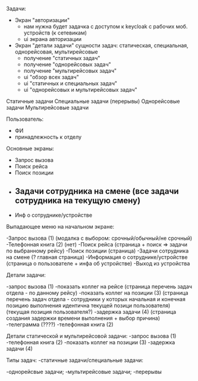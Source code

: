 Задачи:
- Экран "авторизации"
  - нам нужна будет задачка с доступом к keycloak с рабочих моб. устройств (к сетевикам)
  - ui экрана авторизации
- Экран "детали задачи"
сущности задач: статическая, специальная, однорейсовая, мультирейсовые
  - получение "статичных задач"
  - получение "однорейсовых задач"
  - получение "мультирейсовых задач"
  - ui "обзор всех задач"
  - ui "статичных и специальных задач"
  - ui "однорейсовых и мультирейсовых задач"

Статичные задачи
Специальные задачи (перерывы)
Однорейсовые задачи
Мультирейсовые задачи

Пользователь:
- ФИ
- принадлежность к отделу

Основные экраны:
- Запрос вызова
- Поиск рейса
- Поиск позиции
- Задачи сотрудника на смене (все задачи сотрудника на текущую смену)
  -  
- Инф о сотруднике/устройстве

Выпадающее меню на начальном экране:

-Запрос вызова              (1) (модалка с выбором: срочный/обычный/не срочный)
-Телефонная книга           (2) (нет)
-Поиск рейса                    (страница + поиск => задачи по выбранному рейсу)
-Поиск позиции                  (страница)
-Задачи сотрудника на смене     (? главная страница)
-Информация о сотруднике/устройстве (страница о пользователе + инфа об устройстве)
-Выход из устройства


Детали задачи:

-запрос вызова              (1)
-показать коллег на рейсе       (страница перечень задач отдела - по данному рейсу)
-показать коллег на позиции (3) (страница перечень задач отдела - сотрудники у которых начальная и конечная позицию выполнения идентична
                                текущей позици пользователя) (текущая позиция пользователя?)
-задержка задачи            (4) (страница создания задержки времени выполнения + выбор причина)
-телеграмма                     (????)
-телефонная книга           (2)


Детали статической и мультирейсовой задачи:
-запрос вызова              (1)
-телефонная книга           (2)
-показать коллег на позиции (3)
-задержка задачи            (4)


Типы задач:
-статичные задачи/специальные задачи:

-однорейсвые задачи;
-мультирейсовые задачи;
-перерывы